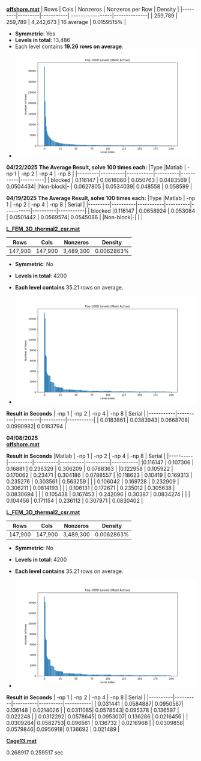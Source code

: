 
**[offshore.mat](https://sparse.tamu.edu/Um/offshore)** 
| Rows    | Cols    | Nonzeros  | Nonzeros per Row | Density      |
|---------|---------|-----------| -----------------|--------------|
| 259,789 | 259,789 | 4,242,673 | 16 average       | 0.0159515%   |
- **Symmetric**:	Yes 
- **Levels in total**: 13,486  
- Each level contains **19.26 rows on average**.
- ![Offshore Matrix Visualization](./images/offshore_L_csr200.png) 


**04/22/2025** 
**The Average Result, solve 100 times each:**
|Type     |Matlab    | -np 1     | -np 2    | -np 4     | -np 8    |
|---------|----------|-----------|----------|-----------|----------|
| blocked | 0.116147 | 0.0616060 | 0.050763 | 0.0483569 | 0.0504434|
|Non-block|-         | 0.0627805 | 0.0534039| 0.048558  | 0.058599 |

**04/19/2025** 
**The Average Result, solve 100 times each:**
|Type     |Matlab    | -np 1     | -np 2    | -np 4     | -np 8    | Serial    |
|---------|----------|-----------|----------|-----------|----------|-----------|
| blocked  |0.116147 | 0.0658924 | 0.053084 | 0.0501442 | 0.0569574| 0.0545086 |
|Non-block|-|       |         |

**[L_FEM_3D_thermal2_csr.mat](https://sparse.tamu.edu/Botonakis/FEM_3D_thermal2)** 

| Rows    | Cols    | Nonzeros  | Density      |
|---------|---------|-----------|--------------|
| 147,900 | 147,900 | 3,489,300 | 0.0062863%   |
- **Symmetric**:	No 
- **Levels in total**:  4200 
- **Each level contains** 35.21 rows on average.

- ![L_FEM_3D_thermal2 Matrix Visualization](./images/L_FEM_3D_thermal2_csr.png)

**Result in Seconds**
| -np 1     | -np 2    | -np 4    | -np 8    | Serial    |
|-----------|----------|----------|----------|-----------|
| 0.0183861 | 0.0383943| 0.0668708| 0.0990982| 0.0183794 |


**04/08/2025**  
**[offshore.mat](https://sparse.tamu.edu/Um/offshore)** 

**Result in Seconds**
|Matlab    | -np 1    | -np 2    | -np 4    | -np 8    | Serial    |
|----------|----------|----------|----------|----------|-----------|
|0.116147  | 0.107306 | 0.16881  | 0.236329 | 0.306209 | 0.0788363 |
|0.122958  | 0.105922 | 0.170062 | 0.23471  | 0.304186 | 0.0788557 |
|0.118623  | 0.10419  | 0.169313 | 0.235276 | 0.303561 | 0.563259  |
|          | 0.106042 | 0.169728 | 0.232909 | 0.306211 | 0.0814193 |
|          | 0.106131 | 0.172671 | 0.235012 | 0.305638 | 0.0830694 |
|          | 0.105438 | 0.167453 | 0.242096 | 0.30387  | 0.0834274 |
|          | 0.104456 | 0.171154 | 0.236112 | 0.307971 | 0.0830402 |


**[L_FEM_3D_thermal2_csr.mat](https://sparse.tamu.edu/Botonakis/FEM_3D_thermal2)** 

| Rows    | Cols    | Nonzeros  | Density      |
|---------|---------|-----------|--------------|
| 147,900 | 147,900 | 3,489,300 | 0.0062863%   |
- **Symmetric**:	No 
- **Levels in total**:  4200 
- **Each level contains** 35.21 rows on average.

- ![L_FEM_3D_thermal2 Matrix Visualization](./images/L_FEM_3D_thermal2_csr.png)

**Result in Seconds**
| -np 1    | -np 2    | -np 4    | -np 8    | Serial    |
|----------|----------|----------|----------|-----------|
| 0.031441 | 0.0584887| 0.0950567| 0.136148 | 0.0214026 |
| 0.0311085| 0.0578543| 0.095378 | 0.136597 | 0.022248  |
| 0.0312292| 0.0578645| 0.0953007| 0.136286 | 0.0216456 |
| 0.0309264| 0.0582753| 0.096561 | 0.136732 | 0.0216968 |
| 0.0309858| 0.0579846| 0.0956918| 0.136692 | 0.021489  |


**[Cage13.mat](https://sparse.tamu.edu/vanHeukelum/cage13)**


0.268917 
0.259517 sec